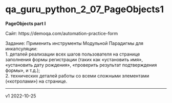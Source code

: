 # qa_guru_python_2_07_PageObjects1
<b>PageObjects part I</b>
<p>Сайт: https://demoqa.com/automation-practice-form </p>
<p>Задание: Применить инструменты Модульной Парадигмы для инкапсуляции:
<br>1. деталей реализации всех шагов пользователя на странице заполнения формы регистрации (таких как «установить имя», «установить дату рождения», «проверить результат подтверждения формы», и т.д.);
<br>2. технических деталей работы со всеми сложными элементами («котролами») на странице.


-----------------
v1 2022-10-25